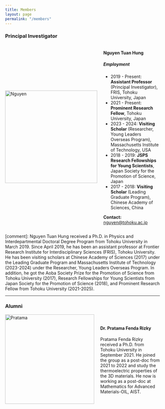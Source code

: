 ```yaml
---
title: Members
layout: page
permalink: "/members"
---
```


### Principal Investigator

<div style="display: flex; align-items: center;">
  <img src="{{site.baseurl}}/assets/images/nguyen.jpg" alt="Nguyen" style="height: 300px; margin-right: 20px;">
  <div>
    <h4>Nguyen Tuan Hung</h4>
    <h5>Employment</h4>
    <ul>
      <li>2019 - Present: <b>Assistant Professor</b> (Principal Investigator), FRIS, Tohoku University, Japan</li>
      <li>2021 - Present: <b>Prominent Research Fellow</b>, Tohoku University, Japan</li>
      <li>2023 - 2024: <b>Visiting Scholar</b> (Researcher, Young Leaders Overseas Program), Massachusetts Institute of Technology, USA</li>
      <li>2018 - 2019: <b>JSPS Research Fellowships for Young Scientists</b>, Japan Society for the Promotion of Science, Japan</li>
      <li>2017 - 2018: <b>Visiting Scholar</b> (Leading Graduate Program), Chinese Academy of Sciences, China</li>
    </ul>
    <p><b>Contact:</b> <a href="mailto:nguyen@tohoku.ac.jp">nguyen@tohoku.ac.jp</a></p>
  </div>
</div>

[comment]: Nguyen Tuan Hung received a Ph.D. in Physics and Interdepartmental Doctoral Degree Program from Tohoku University in March 2019. Since April 2019, he has been an assistant professor at Frontier Research Institute for Interdisciplinary Sciences (FRIS), Tohoku University. He has been visiting scholars at Chinese Academy of Sciences (2017) under the Leading Graduate Program and Massachusetts Institute of Technology (2023-2024) under the Researcher, Young Leaders Overseas Program. In addition, he got the Aoba Society Prize for the Promotion of Science from Tohoku University (2017), Research Fellowships for Young Scientists from Japan Society for the Promotion of Science (2018), and Prominent Research Fellow from Tohoku University (2021-2025).

---

### Alumni

<div style="display: flex; align-items: center;">
  <img src="{{site.baseurl}}/assets/images/pratama.png" alt="Pratama" style="height: 290px; margin-right: 20px;"/>
  <div>
    <h4>Dr. Pratama Fenda Rizky</h4>
    <p>Pratama Fenda Rizky received a Ph.D. from Tohoku University in September 2021. He joined the group as a post-doc from 2021 to 2022 and study the thermoelectric properties of the 3D materials. He now is working as a post-doc at Mathematics for Advanced Materials-OIL, AIST.</p>
  </div>
</div>